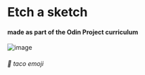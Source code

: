 # Etch a sketch
#### made as part of the Odin Project curriculum

![image](https://user-images.githubusercontent.com/53918109/65734980-0c27d300-e09b-11e9-8d40-e13dfca48ed5.png)

###### 🌮 taco emoji